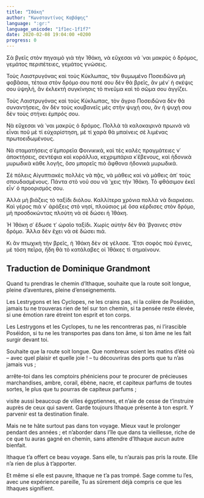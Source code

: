 ```yaml
---
title: "Ἰθάκη"
author: "Κωνσταντίνος Καβάφης"
language: ":gr:"
language_unicode: "1f1ec-1f1f7"
date: 2020-02-08 19:04:00 +0200
progress: 0
---
```

Σὰ βγεῖς στὸν πηγαιμὸ γιὰ τὴν Ἰθάκη,
νὰ εὔχεσαι νά ῾ναι μακρὺς ὁ δρόμος,
γεμάτος περιπέτειες, γεμάτος γνώσεις.

Τοὺς Λαιστρυγόνας καὶ τοὺς Κύκλωπας,
τὸν θυμωμένο Ποσειδῶνα μὴ φοβᾶσαι,
τέτοια στὸν δρόμο σου ποτέ σου δὲν θὰ βρεῖς,
ἂν μέν᾿ ἡ σκέψις σου ὑψηλή, ἂν ἐκλεκτὴ
συγκίνησις τὸ πνεῦμα καὶ τὸ σῶμα σου ἀγγίζει.

Τοὺς Λαιστρυγόνας καὶ τοὺς Κύκλωπας,
τὸν ἄγριο Ποσειδῶνα δὲν θὰ συναντήσεις,
ἂν δὲν τοὺς κουβανεῖς μὲς στὴν ψυχή σου,
ἂν ἡ ψυχή σου δὲν τοὺς στήνει ἐμπρός σου.

Νὰ εὔχεσαι νά ῾ναι μακρὺς ὁ δρόμος.
Πολλὰ τὰ καλοκαιρινὰ πρωινὰ νὰ εἶναι
ποῦ μὲ τί εὐχαρίστηση, μὲ τί χαρὰ
θὰ μπαίνεις σὲ λιμένας πρωτοειδωμένους.

Νὰ σταματήσεις σ᾿ἐμπορεῖα Φοινικικά,
καὶ τὲς καλὲς πραγμάτειες ν᾿ ἀποκτήσεις,
σεντέφια καὶ κοράλλια, κεχριμπάρια κ᾿ἔβενους,
καὶ ἡδονικὰ μυρωδικὰ κάθε λογῆς,
ὅσο μπορεῖς πιὸ ἄφθονα ἡδονικὰ μυρωδικά.

Σὲ πόλεις Αἰγυπτιακὲς πολλὲς νὰ πᾷς,
νὰ μάθεις καὶ νὰ μάθεις ἀπ᾿ τοὺς σπουδασμένους.
Πάντα στὸ νοῦ σου νά ῾χεις τὴν Ἰθάκη.
Τὸ φθάσιμον ἐκεῖ εἶν᾿ ὁ προορισμός σου.

Ἀλλὰ μὴ βιάζεις τὸ ταξίδι διόλου.
Καλλίτερα χρόνια πολλὰ νὰ διαρκέσει.
Καὶ γέρος πιὰ ν᾿ ἀράξεις στὸ νησί,
πλούσιος μὲ ὅσα κέρδισες στὸν δρόμο,
μὴ προσδοκώντας πλούτη νὰ σὲ δώσει ἡ Ἰθάκη.

Ἡ Ἰθάκη σ᾿ ἔδωσε τ᾿ ὡραῖο ταξίδι.
Χωρὶς αὐτὴν δὲν θά ῾βγαινες στὸν δρόμο.
Ἄλλα δὲν ἔχει νὰ σὲ δώσει πιά.

Κι ἂν πτωχικὴ τὴν βρεῖς, ἡ Ἰθάκη δὲν σὲ γέλασε.
Ἔτσι σοφὸς ποὺ ἔγινες, μὲ τόση πεῖρα,
ἤδη θὰ τὸ κατάλαβες οἱ Ἰθάκες τὶ σημαίνουν.


## Traduction de Dominique Grandmont
Quand tu prendras le chemin d’Ithaque,
souhaite que la route soit longue,
pleine d’aventures, pleine d’enseignements.

Les Lestrygons et les Cyclopes,
ne les crains pas, ni la colère de Poséidon,
jamais tu ne trouveras rien de tel sur ton chemin,
si ta pensée reste élevée, si une émotion rare
étreint ton esprit et ton corps.

Les Lestrygons et les Cyclopes,
tu ne les rencontreras pas, ni l’irascible Poséidon,
si tu ne les transportes pas dans ton âme,
si ton âme ne les fait surgir devant toi.

Souhaite que la route soit longue.
Que nombreux soient les matins d’été
où – avec quel plaisir et quelle joie ! –
tu découvriras des ports que tu n’as jamais vus ;

arrête-toi dans les comptoirs phéniciens
pour te procurer de précieuses marchandises,
ambre, corail, ébène, nacre,
et capiteux parfums de toutes sortes,
le plus que tu pourras de capiteux parfums ;

visite aussi beaucoup de villes égyptiennes,
et n’aie de cesse de t’instruire auprès de ceux qui savent.
Garde toujours Ithaque présente à ton esprit.
Y parvenir est ta destination finale.

Mais ne te hâte surtout pas dans ton voyage.
Mieux vaut le prolonger pendant des années ;
et n’aborder dans l’île que dans ta vieillesse,
riche de ce que tu auras gagné en chemin,
sans attendre d’Ithaque aucun autre bienfait.

Ithaque t’a offert ce beau voyage.
Sans elle, tu n’aurais pas pris la route.
Elle n’a rien de plus à t’apporter.

Et même si elle est pauvre, Ithaque ne t’a pas trompé.
Sage comme tu l’es, avec une expérience pareille,
Tu as sûrement déjà compris ce que les Ithaques signifient.